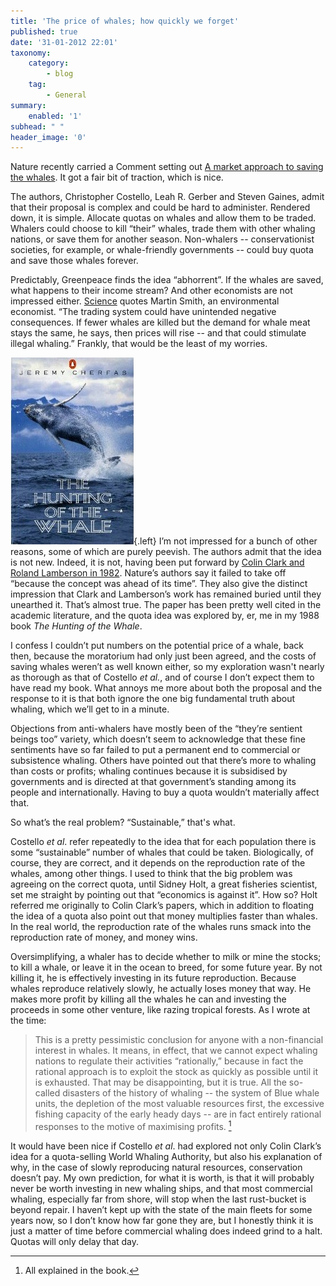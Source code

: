 ```yaml
---
title: 'The price of whales; how quickly we forget'
published: true
date: '31-01-2012 22:01'
taxonomy:
    category:
        - blog
    tag:
        - General
summary:
    enabled: '1'
subhead: " "
header_image: '0'
---
```


Nature recently carried a Comment setting out [A market approach to saving the whales](https://www.nature.com/articles/481139a). It got a fair bit of traction, which is nice.

The authors, Christopher Costello, Leah R. Gerber and Steven Gaines, admit that their proposal is complex and could be hard to administer. Rendered down, it is simple. Allocate quotas on whales and allow them to be traded. Whalers could choose to kill “their” whales, trade them with other whaling nations, or save them for another season. Non-whalers -- conservationist societies, for example, or whale-friendly governments -- could buy quota and save those whales forever. 

Predictably, Greenpeace finds the idea “abhorrent”. If the whales are saved, what happens to their income stream? And  other economists are not impressed either. [Science](https://www.science.org/content/article/researchers-propose-putting-price-whales) quotes Martin Smith, an environmental economist. “The trading system could have unintended negative consequences. If fewer whales are killed but the demand for whale meat stays the same, he says, then prices will rise -- and that could stimulate illegal whaling.” Frankly, that would be the least of my worries.

![Cover of Penguin edition of The Hunting of the Whale by Jeremy Cherfas](cover.jpg){.left} I’m not impressed for a bunch of other reasons, some of which are purely peevish. The authors admit that the idea is not new. Indeed, it is not, having been put forward by [Colin Clark and Roland Lamberson in 1982](https://ideas.repec.org/a/eee/marpol/v6y1982i2p103-120.html). Nature’s authors say it failed to take off “because the concept was ahead of its time”. They also give the distinct impression that Clark and Lamberson’s work has remained buried until they unearthed it. That’s almost true. The paper has been pretty well cited in the academic literature, and the quota idea was explored by, er, me in my 1988 book *The Hunting of the Whale*.

I confess I couldn’t put numbers on the potential price of a whale, back then, because the moratorium had only just been agreed, and the costs of saving whales weren’t as well known either, so my exploration wasn't nearly as thorough as that of Costello _et al._, and of course I don’t expect them to have read my book. What annoys me more about both the proposal and the response to it is that both ignore the one big fundamental truth about whaling, which we’ll get to in a minute.

Objections from anti-whalers have mostly been of the “they’re sentient beings too” variety, which doesn’t seem to acknowledge that these fine sentiments have so far failed to put a permanent end to commercial or subsistence whaling. Others have pointed out that there’s more to whaling than costs or profits; whaling continues because it is subsidised by governments and is directed at that government’s standing among its people and internationally. Having to buy a quota wouldn’t materially affect that.

So what’s the real problem? “Sustainable,” that's what. 

Costello _et al_. refer repeatedly to the idea that for each population there is some “sustainable” number of whales that could be taken. Biologically, of course, they are correct, and it depends on the reproduction rate of the whales, among other things. I used to think that the big problem was agreeing on the correct quota, until Sidney Holt, a great fisheries scientist, set me straight by pointing out that “economics is against it”. How so? Holt referred me originally to Colin Clark’s papers, which in addition to floating the idea of a quota also point out that money multiplies faster than whales. In the real world, the reproduction rate of the whales runs smack into the reproduction rate of money, and money wins.

Oversimplifying, a whaler has to decide whether to milk or mine the stocks; to kill a whale, or leave it in the ocean to breed, for some future year. By not killing it, he is effectively investing in its future reproduction. Because whales reproduce relatively slowly, he actually loses money that way. He makes more profit by killing all the whales he can and investing the proceeds in some other venture, like razing tropical forests. As I wrote at the time:

> This is a pretty pessimistic conclusion for anyone with a non-financial interest in whales. It means, in effect, that we cannot expect whaling nations to regulate their activities “rationally,” because in fact the rational approach is to exploit the stock as quickly as possible until it is exhausted. That may be disappointing, but it is true. All the so-called disasters of the history of whaling -- the system of Blue whale units, the depletion of the most valuable resources first, the excessive fishing capacity of the early heady days -- are in fact entirely rational responses to the motive of maximising profits. [^fn1]

It would have been nice if Costello _et al_. had explored not only Colin Clark’s idea for a quota-selling World Whaling Authority, but also his explanation of why, in the case of slowly reproducing natural resources, conservation doesn’t pay. My own prediction, for what it is worth, is that it will probably never be worth investing in new whaling ships, and that most commercial whaling, especially far from shore, will stop when the last rust-bucket is beyond repair. I haven’t kept up with the state of the main fleets for some years now, so I don’t know how far gone they are, but I honestly think it is just a matter of time before commercial whaling does indeed grind to a halt. Quotas will only delay that day.

[^fn1]: All explained in the book. 
